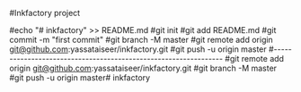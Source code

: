 #Inkfactory project

#echo "# inkfactory" >> README.md
#git init
#git add README.md
#git commit -m "first commit"
#git branch -M master
#git remote add origin git@github.com:yassataiseer/inkfactory.git
#git push -u origin master
#----------------------------------------------------------------
#git remote add origin git@github.com:yassataiseer/inkfactory.git
#git branch -M master
#git push -u origin master# inkfactory

